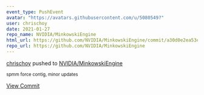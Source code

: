 ```yaml
---
event_type: PushEvent
avatar: "https://avatars.githubusercontent.com/u/5080549?"
user: chrischoy
date: 2021-01-27
repo_name: NVIDIA/MinkowskiEngine
html_url: https://github.com/NVIDIA/MinkowskiEngine/commit/a30d0e2ea53e53310441227058bd266fe0e2e141
repo_url: https://github.com/NVIDIA/MinkowskiEngine
---
```


<a href='https://github.com/chrischoy' target='_blank'>chrischoy</a> pushed to <a href='https://github.com/NVIDIA/MinkowskiEngine' target='_blank'>NVIDIA/MinkowskiEngine</a>

<small>spmm force contig, minor updates</small>

<a href='https://github.com/NVIDIA/MinkowskiEngine/commit/a30d0e2ea53e53310441227058bd266fe0e2e141' target='_blank'>View Commit</a>
